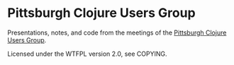 # Pittsburgh Clojure Users Group

Presentations, notes, and code from the meetings of the [Pittsburgh Clojure 
Users Group](http://www.meetup.com/Clojure-PGH/).

Licensed under the WTFPL version 2.0, see COPYING.
